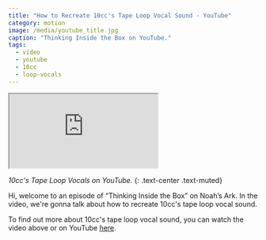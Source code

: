 ```yaml
---
title: "How to Recreate 10cc's Tape Loop Vocal Sound - YouTube"
category: motion
image: /media/youtube_title.jpg
caption: "Thinking Inside the Box on YouTube."
tags:
  - video
  - youtube
  - 10cc
  - loop-vocals
---
```


<div class="embed-responsive embed-responsive-16by9">
	<iframe class="embed-responsive-item" src="https://www.youtube.com/embed/6vvD4pxZj2g" allowfullscreen></iframe>
</div>

_10cc's Tape Loop Vocals on YouTube._
{: .text-center .text-muted}

Hi, welcome to an episode of “Thinking Inside the Box” on Noah’s Ark. In the video, we're gonna talk about how to recreate 10cc's tape loop vocal sound.

To find out more about 10cc's tape loop vocal sound, you can watch the video above or on YouTube [here](https://youtu.be/6vvD4pxZj2g).
